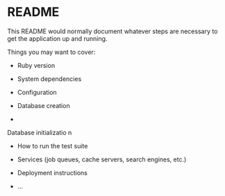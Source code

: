 # README

This README would normally document whatever steps are necessary to get the
application up and running.

Things you may want to cover:

* Ruby version

* System dependencies

* Configuration

* Database creation
* 
Database initializatio
n

* How to run the test suite

* Services (job queues, cache servers, search engines, etc.)

* Deployment instructions

* ...

